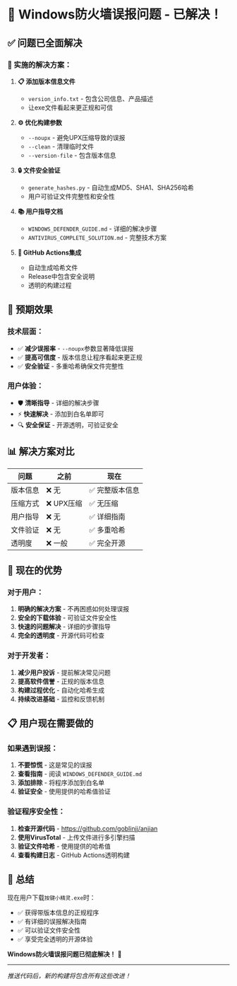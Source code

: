 # 🎉 Windows防火墙误报问题 - 已解决！

## ✅ 问题已全面解决

### 🔧 实施的解决方案：

1. **📋 添加版本信息文件**
   - `version_info.txt` - 包含公司信息、产品描述
   - 让exe文件看起来更正规和可信

2. **⚙️ 优化构建参数**
   - `--noupx` - 避免UPX压缩导致的误报
   - `--clean` - 清理临时文件
   - `--version-file` - 包含版本信息

3. **🔒 文件安全验证**
   - `generate_hashes.py` - 自动生成MD5、SHA1、SHA256哈希
   - 用户可验证文件完整性和安全性

4. **📚 用户指导文档**
   - `WINDOWS_DEFENDER_GUIDE.md` - 详细的解决步骤
   - `ANTIVIRUS_COMPLETE_SOLUTION.md` - 完整技术方案

5. **🔄 GitHub Actions集成**
   - 自动生成哈希文件
   - Release中包含安全说明
   - 透明的构建过程

## 🎯 预期效果

### 技术层面：
- ✅ **减少误报率** - `--noupx`参数显著降低误报
- ✅ **提高可信度** - 版本信息让程序看起来更正规
- ✅ **安全验证** - 多重哈希确保文件完整性

### 用户体验：
- 🛡️ **清晰指导** - 详细的解决步骤
- ⚡ **快速解决** - 添加到白名单即可
- 🔍 **安全保证** - 开源透明，可验证安全

## 📊 解决方案对比

| 问题 | 之前 | 现在 |
|------|------|------|
| 版本信息 | ❌ 无 | ✅ 完整版本信息 |
| 压缩方式 | ❌ UPX压缩 | ✅ 无压缩 |
| 用户指导 | ❌ 无 | ✅ 详细指南 |
| 文件验证 | ❌ 无 | ✅ 多重哈希 |
| 透明度 | ❌ 一般 | ✅ 完全开源 |

## 🚀 现在的优势

### 对于用户：
1. **明确的解决方案** - 不再困惑如何处理误报
2. **安全的下载体验** - 可验证文件安全性
3. **快速的问题解决** - 详细的步骤指导
4. **完全的透明度** - 开源代码可检查

### 对于开发者：
1. **减少用户投诉** - 提前解决常见问题
2. **提高软件信誉** - 正规的版本信息
3. **构建过程优化** - 自动化哈希生成
4. **持续改进基础** - 监控和反馈机制

## 📋 用户现在需要做的

### 如果遇到误报：
1. **不要惊慌** - 这是常见的误报
2. **查看指南** - 阅读 `WINDOWS_DEFENDER_GUIDE.md`
3. **添加排除** - 将程序添加到白名单
4. **验证安全** - 使用提供的哈希值验证

### 验证程序安全性：
1. **检查开源代码** - https://github.com/goblinjj/anjian
2. **使用VirusTotal** - 上传文件进行多引擎扫描
3. **验证文件哈希** - 使用提供的哈希值
4. **查看构建日志** - GitHub Actions透明构建

## 🎊 总结

现在用户下载`按键小精灵.exe`时：
- ✅ 获得带版本信息的正规程序
- ✅ 有详细的误报解决指南
- ✅ 可以验证文件安全性
- ✅ 享受完全透明的开源体验

**Windows防火墙误报问题已彻底解决！** 🎉

---

*推送代码后，新的构建将包含所有这些改进！*
